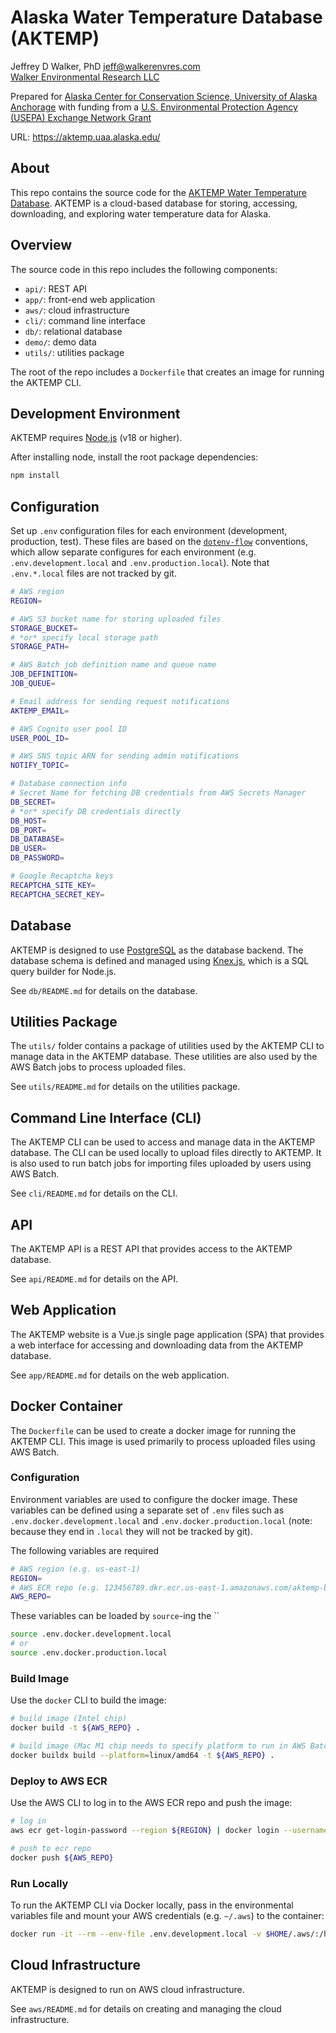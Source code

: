 Alaska Water Temperature Database (AKTEMP)
==========================================

Jeffrey D Walker, PhD <jeff@walkerenvres.com>  
[Walker Environmental Research LLC](https://walkerenvres.com)

Prepared for [Alaska Center for Conservation Science, University of Alaska Anchorage](https://accs.uaa.alaska.edu/) with funding from a [U.S. Environmental Protection Agency (USEPA) Exchange Network Grant](https://www.epa.gov/exchangenetwork/exchange-network-grant-program)

URL: https://aktemp.uaa.alaska.edu/

## About

This repo contains the source code for the [AKTEMP Water Temperature Database](https://aktemp.uaa.alaska.edu/). AKTEMP is a cloud-based database for storing, accessing, downloading, and exploring water temperature data for Alaska.

## Overview

The source code in this repo includes the following components:

- `api/`: REST API
- `app/`: front-end web application
- `aws/`: cloud infrastructure
- `cli/`: command line interface
- `db/`: relational database
- `demo/`: demo data
- `utils/`: utilities package

The root of the repo includes a `Dockerfile` that creates an image for running the AKTEMP CLI.

## Development Environment

AKTEMP requires [Node.js](https://nodejs.org/) (v18 or higher).

After installing node, install the root package dependencies:

```sh
npm install
```

## Configuration

Set up `.env` configuration files for each environment (development, production, test). These files are based on the [`dotenv-flow`](https://www.npmjs.com/package/dotenv-flow) conventions, which allow separate configures for each environment (e.g. `.env.development.local` and `.env.production.local`). Note that `.env.*.local` files are not tracked by git.

```sh
# AWS region
REGION=

# AWS S3 bucket name for storing uploaded files
STORAGE_BUCKET=
# *or* specify local storage path
STORAGE_PATH=

# AWS Batch job definition name and queue name
JOB_DEFINITION=
JOB_QUEUE=

# Email address for sending request notifications
AKTEMP_EMAIL=

# AWS Cognito user pool ID
USER_POOL_ID=

# AWS SNS topic ARN for sending admin notifications
NOTIFY_TOPIC=

# Database connection info
# Secret Name for fetching DB credentials from AWS Secrets Manager
DB_SECRET=
# *or* specify DB credentials directly
DB_HOST=
DB_PORT=
DB_DATABASE=
DB_USER=
DB_PASSWORD=

# Google Recaptcha keys
RECAPTCHA_SITE_KEY=
RECAPTCHA_SECRET_KEY=
```

## Database

AKTEMP is designed to use [PostgreSQL](https://www.postgresql.org/) as the database backend. The database schema is defined and managed using [Knex.js](https://knexjs.org/), which is a SQL query builder for Node.js.

See `db/README.md` for details on the database.

## Utilities Package

The `utils/` folder contains a package of utilities used by the AKTEMP CLI to manage data in the AKTEMP database. These utilities are also used by the AWS Batch jobs to process uploaded files.

See `utils/README.md` for details on the utilities package.

## Command Line Interface (CLI)

The AKTEMP CLI can be used to access and manage data in the AKTEMP database. The CLI can be used locally to upload files directly to AKTEMP. It is also used to run batch jobs for importing files uploaded by users using AWS Batch.

See `cli/README.md` for details on the CLI.

## API

The AKTEMP API is a REST API that provides access to the AKTEMP database.

See `api/README.md` for details on the API.

## Web Application

The AKTEMP website is a Vue.js single page application (SPA) that provides a web interface for accessing and downloading data from the AKTEMP database.

See `app/README.md` for details on the web application.

## Docker Container

The `Dockerfile` can be used to create a docker image for running the AKTEMP CLI. This image is used primarily to process uploaded files using AWS Batch.

### Configuration

Environment variables are used to configure the docker image. These variables can be defined using a separate set of `.env` files such as `.env.docker.development.local` and `.env.docker.production.local` (note: because they end in `.local` they will not be tracked by git).

The following variables are required

```sh
# AWS region (e.g. us-east-1)
REGION=
# AWS ECR repo (e.g. 123456789.dkr.ecr.us-east-1.amazonaws.com/aktemp-batch)
AWS_REPO=
```

These variables can be loaded by `source`-ing the ``

```bash
source .env.docker.development.local
# or
source .env.docker.production.local
```

### Build Image

Use the `docker` CLI to build the image:

```sh
# build image (Intel chip)
docker build -t ${AWS_REPO} .

# build image (Mac M1 chip needs to specify platform to run in AWS Batch)
docker buildx build --platform=linux/amd64 -t ${AWS_REPO} .
```

### Deploy to AWS ECR

Use the AWS CLI to log in to the AWS ECR repo and push the image:

```sh
# log in
aws ecr get-login-password --region ${REGION} | docker login --username AWS --password-stdin ${AWS_REPO}

# push to ecr repo
docker push ${AWS_REPO}
```

### Run Locally

To run the AKTEMP CLI via Docker locally, pass in the environmental variables file and mount your AWS credentials (e.g. `~/.aws`) to the container:

```sh
docker run -it --rm --env-file .env.development.local -v $HOME/.aws/:/home/node/.aws ${AWS_REPO} node index.js help
```

## Cloud Infrastructure

AKTEMP is designed to run on AWS cloud infrastructure.

See `aws/README.md` for details on creating and managing the cloud infrastructure.
